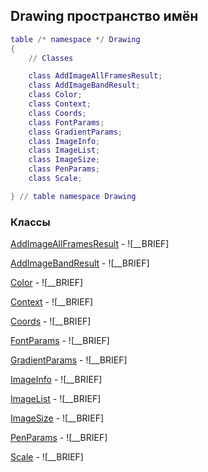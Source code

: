 ## Drawing пространство имён
```lua
table /* namespace */ Drawing
{
    // Classes

    class AddImageAllFramesResult;
    class AddImageBandResult;
    class Color;
    class Context;
    class Coords;
    class FontParams;
    class GradientParams;
    class ImageInfo;
    class ImageList;
    class ImageSize;
    class PenParams;
    class Scale;

} // table namespace Drawing
```


### Классы


[AddImageAllFramesResult](Drawing/AddImageAllFramesResult.md) - ![__BRIEF]

[AddImageBandResult](Drawing/AddImageBandResult.md) - ![__BRIEF]

[Color](Drawing/Color.md) - ![__BRIEF]

[Context](Drawing/Context.md) - ![__BRIEF]

[Coords](Drawing/Coords.md) - ![__BRIEF]

[FontParams](Drawing/FontParams.md) - ![__BRIEF]

[GradientParams](Drawing/GradientParams.md) - ![__BRIEF]

[ImageInfo](Drawing/ImageInfo.md) - ![__BRIEF]

[ImageList](Drawing/ImageList.md) - ![__BRIEF]

[ImageSize](Drawing/ImageSize.md) - ![__BRIEF]

[PenParams](Drawing/PenParams.md) - ![__BRIEF]

[Scale](Drawing/Scale.md) - ![__BRIEF]
